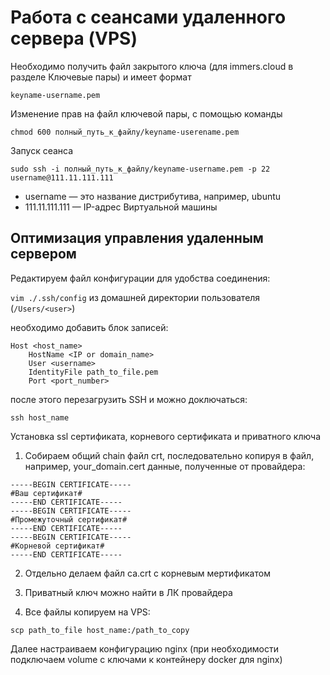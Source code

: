 # Работа с сеансами удаленного сервера (VPS)

Необходимо получить файл закрытого ключа (для immers.cloud в разделе Ключевые пары) и имеет формат

`keyname-username.pem`

Изменение прав на файл ключевой пары, с помощью команды 

```SHELL
chmod 600 полный_путь_к_файлу/keyname-userename.pem
```

Запуск сеанса

```SHELL
sudo ssh -i полный_путь_к_файлу/keyname-username.pem -p 22 username@111.11.111.111
```
* username — это название дистрибутива, например, ubuntu
* 111.11.111.111 — IP-адрес Виртуальной машины

## Оптимизация управления удаленным сервером

Редактируем файл конфигурации для удобства соединения:

`vim ./.ssh/config` из домашней директории пользователя (`/Users/<user>`)

необходимо добавить блок записей:

```VIM
Host <host_name>
    HostName <IP or domain_name>
    User <username>
    IdentityFile path_to_file.pem
    Port <port_number>
```

после этого перезагрузить SSH и можно доключаться:

```SHELL
ssh host_name
```

Установка ssl сертификата, корневого сертификата и приватного ключа

1. Собираем общий chain файл crt, последовательно копируя в файл, например, your_domain.cert данные, полученные от провайдера:

```VIM
-----BEGIN CERTIFICATE-----
#Ваш сертификат#
-----END CERTIFICATE-----
-----BEGIN CERTIFICATE-----
#Промежуточный сертификат#
-----END CERTIFICATE-----
-----BEGIN CERTIFICATE-----
#Корневой сертификат#
-----END CERTIFICATE-----
```

2. Отдельно делаем файл ca.crt с корневым мертификатом

3. Приватный ключ можно найти в ЛК провайдера

4. Все файлы копируем на VPS:

```SHELL
scp path_to_file host_name:/path_to_copy
```

Далее настраиваем конфигурацию nginx (при необходимости подключаем volume с ключами к контейнеру docker для nginx)

